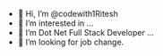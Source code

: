 - 👋 Hi, I’m @codewith1Ritesh
- 👀 I’m interested in ...
- 🌱 I’m Dot Net Full Stack Developer ...
- 💞️ I’m looking for job change.
  


